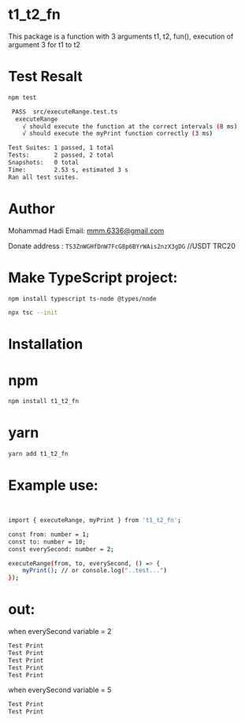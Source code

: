 # t1_t2_fn

This package is a function with 3 arguments t1, t2, fun(), execution of argument 3 for t1 to t2

# Test Resalt

```bash
npm test

 PASS  src/executeRange.test.ts
  executeRange
    √ should execute the function at the correct intervals (8 ms)
    √ should execute the myPrint function correctly (3 ms)

Test Suites: 1 passed, 1 total
Tests:       2 passed, 2 total
Snapshots:   0 total
Time:        2.53 s, estimated 3 s
Ran all test suites.
```

# Author

Mohammad Hadi
Email: mmm.6336@gmail.com

Donate address : `TS3ZnWGHfDnW7FcG8p6BYrWAis2nzX3gDG` //USDT TRC20

# Make TypeScript project:

```bash
npm install typescript ts-node @types/node
```

```bash
npx tsc --init
```

# Installation

# npm

```bash
npm install t1_t2_fn
```

# yarn

```bash
yarn add t1_t2_fn
```

# Example use:

```bash


import { executeRange, myPrint } from 't1_t2_fn';

const from: number = 1;
const to: number = 10;
const everySecond: number = 2;

executeRange(from, to, everySecond, () => {
    myPrint(); // or console.log("..test...")
});

```

# out:

when everySecond variable = 2

```bash
Test Print
Test Print
Test Print
Test Print
Test Print

```

when everySecond variable = 5

```bash
Test Print
Test Print

```
